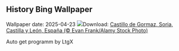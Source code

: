 ## History Bing Wallpaper
Wallpaper date: 2025-04-23
![](https://www.bing.com/th?id=OHR.CastillayLeonDay_ES-ES9340220273_UHD.jpg&w=1000)Download: [Castillo de Gormaz, Soria, Castilla y León, España (© Evan Frank/Alamy Stock Photo)](https://www.bing.com/th?id=OHR.CastillayLeonDay_ES-ES9340220273_UHD.jpg)

Auto get programm by LtgX
